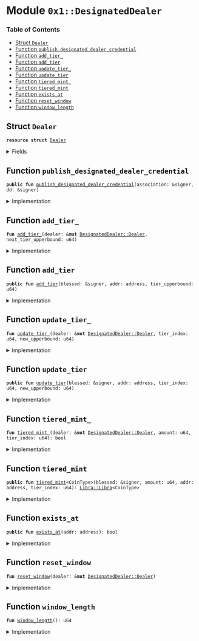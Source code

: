 
<a name="0x1_DesignatedDealer"></a>

# Module `0x1::DesignatedDealer`

### Table of Contents

-  [Struct `Dealer`](#0x1_DesignatedDealer_Dealer)
-  [Function `publish_designated_dealer_credential`](#0x1_DesignatedDealer_publish_designated_dealer_credential)
-  [Function `add_tier_`](#0x1_DesignatedDealer_add_tier_)
-  [Function `add_tier`](#0x1_DesignatedDealer_add_tier)
-  [Function `update_tier_`](#0x1_DesignatedDealer_update_tier_)
-  [Function `update_tier`](#0x1_DesignatedDealer_update_tier)
-  [Function `tiered_mint_`](#0x1_DesignatedDealer_tiered_mint_)
-  [Function `tiered_mint`](#0x1_DesignatedDealer_tiered_mint)
-  [Function `exists_at`](#0x1_DesignatedDealer_exists_at)
-  [Function `reset_window`](#0x1_DesignatedDealer_reset_window)
-  [Function `window_length`](#0x1_DesignatedDealer_window_length)



<a name="0x1_DesignatedDealer_Dealer"></a>

## Struct `Dealer`



<pre><code><b>resource</b> <b>struct</b> <a href="#0x1_DesignatedDealer_Dealer">Dealer</a>
</code></pre>



<details>
<summary>Fields</summary>


<dl>
<dt>

<code>window_start: u64</code>
</dt>
<dd>
 Time window start in microseconds
</dd>
<dt>

<code>window_inflow: u64</code>
</dt>
<dd>
 The minted inflow during this time window
</dd>
<dt>

<code>tiers: vector&lt;u64&gt;</code>
</dt>
<dd>
 0-indexed array of tier upperbounds
</dd>
</dl>


</details>

<a name="0x1_DesignatedDealer_publish_designated_dealer_credential"></a>

## Function `publish_designated_dealer_credential`



<pre><code><b>public</b> <b>fun</b> <a href="#0x1_DesignatedDealer_publish_designated_dealer_credential">publish_designated_dealer_credential</a>(association: &signer, dd: &signer)
</code></pre>



<details>
<summary>Implementation</summary>


<pre><code><b>public</b> <b>fun</b> <a href="#0x1_DesignatedDealer_publish_designated_dealer_credential">publish_designated_dealer_credential</a>(association: &signer, dd: &signer) {
    // TODO: this should check for AssocRoot in the future
    <a href="Association.md#0x1_Association_assert_is_association">Association::assert_is_association</a>(association);
    move_to(
        dd,
        <a href="#0x1_DesignatedDealer_Dealer">Dealer</a> {
            window_start: <a href="LibraTimestamp.md#0x1_LibraTimestamp_now_microseconds">LibraTimestamp::now_microseconds</a>(),
            window_inflow: 0,
            tiers: <a href="Vector.md#0x1_Vector_empty">Vector::empty</a>(),
        }
    )
}
</code></pre>



</details>

<a name="0x1_DesignatedDealer_add_tier_"></a>

## Function `add_tier_`



<pre><code><b>fun</b> <a href="#0x1_DesignatedDealer_add_tier_">add_tier_</a>(dealer: &<b>mut</b> <a href="#0x1_DesignatedDealer_Dealer">DesignatedDealer::Dealer</a>, next_tier_upperbound: u64)
</code></pre>



<details>
<summary>Implementation</summary>


<pre><code><b>fun</b> <a href="#0x1_DesignatedDealer_add_tier_">add_tier_</a>(dealer: &<b>mut</b> <a href="#0x1_DesignatedDealer_Dealer">Dealer</a>, next_tier_upperbound: u64) {
    <b>let</b> tiers = &<b>mut</b> dealer.tiers;
    <b>let</b> number_of_tiers: u64 = <a href="Vector.md#0x1_Vector_length">Vector::length</a>(tiers);
    // INVALID_TIER_ADDITION
    <b>assert</b>(number_of_tiers &lt;= 4, 31);
    <b>if</b> (number_of_tiers &gt; 1) {
        <b>let</b> prev_tier = *<a href="Vector.md#0x1_Vector_borrow">Vector::borrow</a>(tiers, number_of_tiers - 1);
        // INVALID_TIER_START
        <b>assert</b>(prev_tier &lt; next_tier_upperbound, 4);
    };
    <a href="Vector.md#0x1_Vector_push_back">Vector::push_back</a>(tiers, next_tier_upperbound);
}
</code></pre>



</details>

<a name="0x1_DesignatedDealer_add_tier"></a>

## Function `add_tier`



<pre><code><b>public</b> <b>fun</b> <a href="#0x1_DesignatedDealer_add_tier">add_tier</a>(blessed: &signer, addr: address, tier_upperbound: u64)
</code></pre>



<details>
<summary>Implementation</summary>


<pre><code><b>public</b> <b>fun</b> <a href="#0x1_DesignatedDealer_add_tier">add_tier</a>(blessed: &signer, addr: address, tier_upperbound: u64
) <b>acquires</b> <a href="#0x1_DesignatedDealer_Dealer">Dealer</a> {
    <a href="Association.md#0x1_Association_assert_account_is_blessed">Association::assert_account_is_blessed</a>(blessed);
    <b>let</b> dealer = borrow_global_mut&lt;<a href="#0x1_DesignatedDealer_Dealer">Dealer</a>&gt;(addr);
    <a href="#0x1_DesignatedDealer_add_tier_">add_tier_</a>(dealer, tier_upperbound)
}
</code></pre>



</details>

<a name="0x1_DesignatedDealer_update_tier_"></a>

## Function `update_tier_`



<pre><code><b>fun</b> <a href="#0x1_DesignatedDealer_update_tier_">update_tier_</a>(dealer: &<b>mut</b> <a href="#0x1_DesignatedDealer_Dealer">DesignatedDealer::Dealer</a>, tier_index: u64, new_upperbound: u64)
</code></pre>



<details>
<summary>Implementation</summary>


<pre><code><b>fun</b> <a href="#0x1_DesignatedDealer_update_tier_">update_tier_</a>(dealer: &<b>mut</b> <a href="#0x1_DesignatedDealer_Dealer">Dealer</a>, tier_index: u64, new_upperbound: u64) {
    <b>let</b> tiers = &<b>mut</b> dealer.tiers;
    <b>let</b> number_of_tiers = <a href="Vector.md#0x1_Vector_length">Vector::length</a>(tiers);
    // INVALID_TIER_INDEX
    <b>assert</b>(tier_index &lt;= 4, 3);
    <b>assert</b>(tier_index &lt; number_of_tiers, 3);
    // Make sure that this new start for the tier is consistent
    // with the tier above it.
    <b>let</b> next_tier = tier_index + 1;
    <b>if</b> (next_tier &lt; number_of_tiers) {
        // INVALID_TIER_START
        <b>assert</b>(new_upperbound &lt; *<a href="Vector.md#0x1_Vector_borrow">Vector::borrow</a>(tiers, next_tier), 4);
    };
    <b>let</b> tier_mut = <a href="Vector.md#0x1_Vector_borrow_mut">Vector::borrow_mut</a>(tiers, tier_index);
    *tier_mut = new_upperbound;
}
</code></pre>



</details>

<a name="0x1_DesignatedDealer_update_tier"></a>

## Function `update_tier`



<pre><code><b>public</b> <b>fun</b> <a href="#0x1_DesignatedDealer_update_tier">update_tier</a>(blessed: &signer, addr: address, tier_index: u64, new_upperbound: u64)
</code></pre>



<details>
<summary>Implementation</summary>


<pre><code><b>public</b> <b>fun</b> <a href="#0x1_DesignatedDealer_update_tier">update_tier</a>(
    blessed: &signer, addr: address, tier_index: u64, new_upperbound: u64
) <b>acquires</b> <a href="#0x1_DesignatedDealer_Dealer">Dealer</a> {
    <a href="Association.md#0x1_Association_assert_account_is_blessed">Association::assert_account_is_blessed</a>(blessed);
    <b>let</b> dealer = borrow_global_mut&lt;<a href="#0x1_DesignatedDealer_Dealer">Dealer</a>&gt;(addr);
    <a href="#0x1_DesignatedDealer_update_tier_">update_tier_</a>(dealer, tier_index, new_upperbound)
}
</code></pre>



</details>

<a name="0x1_DesignatedDealer_tiered_mint_"></a>

## Function `tiered_mint_`



<pre><code><b>fun</b> <a href="#0x1_DesignatedDealer_tiered_mint_">tiered_mint_</a>(dealer: &<b>mut</b> <a href="#0x1_DesignatedDealer_Dealer">DesignatedDealer::Dealer</a>, amount: u64, tier_index: u64): bool
</code></pre>



<details>
<summary>Implementation</summary>


<pre><code><b>fun</b> <a href="#0x1_DesignatedDealer_tiered_mint_">tiered_mint_</a>(dealer: &<b>mut</b> <a href="#0x1_DesignatedDealer_Dealer">Dealer</a>, amount: u64, tier_index: u64): bool {
    <a href="#0x1_DesignatedDealer_reset_window">reset_window</a>(dealer);
    <b>let</b> cur_inflow = *&dealer.window_inflow;
    <b>let</b> tiers = &<b>mut</b> dealer.tiers;
    // If the tier_index is one past the bounded tiers, minting is unbounded
    <b>let</b> number_of_tiers = <a href="Vector.md#0x1_Vector_length">Vector::length</a>(tiers);
    <b>let</b> tier_check = &<b>mut</b> <b>false</b>;
    <b>if</b> (tier_index &gt;= number_of_tiers) {
        *tier_check = <b>true</b>;
    } <b>else</b> {
        <b>let</b> tier_upperbound: u64 = *<a href="Vector.md#0x1_Vector_borrow">Vector::borrow</a>(tiers, tier_index);
        *tier_check = (cur_inflow + amount &lt;= tier_upperbound);
    };
    <b>if</b> (*tier_check) {
        dealer.window_inflow = cur_inflow + amount;
    };
    *tier_check
}
</code></pre>



</details>

<a name="0x1_DesignatedDealer_tiered_mint"></a>

## Function `tiered_mint`



<pre><code><b>public</b> <b>fun</b> <a href="#0x1_DesignatedDealer_tiered_mint">tiered_mint</a>&lt;CoinType&gt;(blessed: &signer, amount: u64, addr: address, tier_index: u64): <a href="Libra.md#0x1_Libra_Libra">Libra::Libra</a>&lt;CoinType&gt;
</code></pre>



<details>
<summary>Implementation</summary>


<pre><code><b>public</b> <b>fun</b> <a href="#0x1_DesignatedDealer_tiered_mint">tiered_mint</a>&lt;CoinType&gt;(
    blessed: &signer, amount: u64, addr: address, tier_index: u64
): <a href="Libra.md#0x1_Libra">Libra</a>&lt;CoinType&gt; <b>acquires</b> <a href="#0x1_DesignatedDealer_Dealer">Dealer</a> {
    <a href="Association.md#0x1_Association_assert_account_is_blessed">Association::assert_account_is_blessed</a>(blessed);
    // INVALID TIER_INDEX
    <b>assert</b>(tier_index &lt;= 4, 66);
    // INVALID_MINT_AMOUNT
    <b>assert</b>(amount &gt; 0, 6);

    // NOT_A_DD
    <b>assert</b>(<a href="#0x1_DesignatedDealer_exists_at">exists_at</a>(addr), 1);

    <b>let</b> tier_check = <a href="#0x1_DesignatedDealer_tiered_mint_">tiered_mint_</a>(borrow_global_mut&lt;<a href="#0x1_DesignatedDealer_Dealer">Dealer</a>&gt;(addr), amount, tier_index);
    // INVALID_AMOUNT_FOR_TIER
    <b>assert</b>(tier_check, 5);
    <a href="Libra.md#0x1_Libra_mint">Libra::mint</a>&lt;CoinType&gt;(blessed, amount)
}
</code></pre>



</details>

<a name="0x1_DesignatedDealer_exists_at"></a>

## Function `exists_at`



<pre><code><b>public</b> <b>fun</b> <a href="#0x1_DesignatedDealer_exists_at">exists_at</a>(addr: address): bool
</code></pre>



<details>
<summary>Implementation</summary>


<pre><code><b>public</b> <b>fun</b> <a href="#0x1_DesignatedDealer_exists_at">exists_at</a>(addr: address): bool {
    exists&lt;<a href="#0x1_DesignatedDealer_Dealer">Dealer</a>&gt;(addr)
}
</code></pre>



</details>

<a name="0x1_DesignatedDealer_reset_window"></a>

## Function `reset_window`



<pre><code><b>fun</b> <a href="#0x1_DesignatedDealer_reset_window">reset_window</a>(dealer: &<b>mut</b> <a href="#0x1_DesignatedDealer_Dealer">DesignatedDealer::Dealer</a>)
</code></pre>



<details>
<summary>Implementation</summary>


<pre><code><b>fun</b> <a href="#0x1_DesignatedDealer_reset_window">reset_window</a>(dealer: &<b>mut</b> <a href="#0x1_DesignatedDealer_Dealer">Dealer</a>) {
    <b>let</b> current_time = <a href="LibraTimestamp.md#0x1_LibraTimestamp_now_microseconds">LibraTimestamp::now_microseconds</a>();
    <b>if</b> (current_time &gt; dealer.window_start + <a href="#0x1_DesignatedDealer_window_length">window_length</a>()) {
        dealer.window_start = current_time;
        dealer.window_inflow = 0;
    }
}
</code></pre>



</details>

<a name="0x1_DesignatedDealer_window_length"></a>

## Function `window_length`



<pre><code><b>fun</b> <a href="#0x1_DesignatedDealer_window_length">window_length</a>(): u64
</code></pre>



<details>
<summary>Implementation</summary>


<pre><code><b>fun</b> <a href="#0x1_DesignatedDealer_window_length">window_length</a>(): u64 {
    // number of microseconds in a day
    86400000000
}
</code></pre>



</details>
